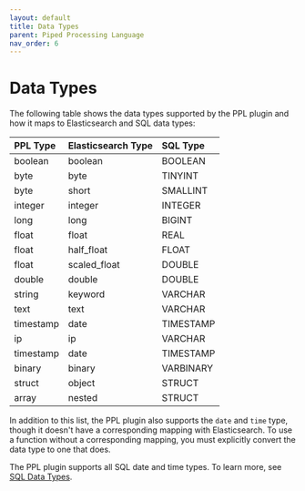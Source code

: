 ```yaml
---
layout: default
title: Data Types
parent: Piped Processing Language
nav_order: 6
---
```



# Data Types

The following table shows the data types supported by the PPL plugin and how it maps to Elasticsearch and SQL data types:

| PPL Type | Elasticsearch Type | SQL Type
:--- | :--- | :---
boolean |	boolean |	BOOLEAN
byte | byte |	TINYINT
byte |	short |	SMALLINT
integer |	integer |	INTEGER
long |	long |	BIGINT
float |	float |	REAL
float |	half_float |	FLOAT
float |	scaled_float |	DOUBLE
double |	double |	DOUBLE
string |	keyword |	VARCHAR
text |	text |	VARCHAR
timestamp |	date |	TIMESTAMP
ip |	ip |	VARCHAR
timestamp |	date |	TIMESTAMP
binary |	binary |	VARBINARY
struct |	object |	STRUCT
array |	nested |	STRUCT

In addition to this list, the PPL plugin also supports the `date` and `time` type, though it doesn't have a corresponding mapping with Elasticsearch.
To use a function without a corresponding mapping, you must explicitly convert the data type to one that does.

The PPL plugin supports all SQL date and time types. To learn more, see [SQL Data Types](../../sql/datatypes/).
